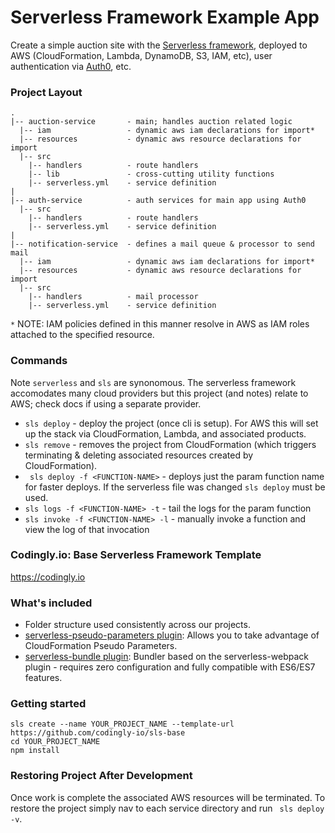 # Serverless Framework Example App

Create a simple auction site with the [Serverless framework](https://www.serverless.com/), deployed to AWS (CloudFormation, Lambda, DynamoDB, S3, IAM, etc), user authentication via [Auth0](https://auth0.com/), etc.

### Project Layout
```
.
|-- auction-service       - main; handles auction related logic
  |-- iam                 - dynamic aws iam declarations for import*
  |-- resources           - dynamic aws resource declarations for import
  |-- src               
    |-- handlers          - route handlers
    |-- lib               - cross-cutting utility functions
    |-- serverless.yml    - service definition
|
|-- auth-service          - auth services for main app using Auth0
  |-- src               
    |-- handlers          - route handlers
    |-- serverless.yml    - service definition
|
|-- notification-service  - defines a mail queue & processor to send mail
  |-- iam                 - dynamic aws iam declarations for import*
  |-- resources           - dynamic aws resource declarations for import
  |-- src               
    |-- handlers          - mail processor
    |-- serverless.yml    - service definition
```

`*` NOTE: IAM policies defined in this manner resolve in AWS as IAM roles attached to the specified resource.

### Commands

Note ```serverless``` and ```sls``` are synonomous. The serverless framework accomodates many cloud providers but this project (and notes) relate to AWS; check docs if using a separate provider. 

* ```sls deploy``` - deploy the project (once cli is setup). For AWS this will set up the stack via CloudFormation, Lambda, and associated products.
* ```sls remove``` - removes the project from CloudFormation (which triggers terminating & deleting associated resources created by CloudFormation).
* ``` sls deploy -f <FUNCTION-NAME>``` - deploys just the param function name for faster deploys. If the serverless file was changed ```sls deploy``` must be used.
* ```sls logs -f <FUNCTION-NAME> -t``` - tail the logs for the param function
* ```sls invoke -f <FUNCTION-NAME> -l``` - manually invoke a function and view the log of that invocation 

### Codingly.io: Base Serverless Framework Template

https://codingly.io

### What's included
* Folder structure used consistently across our projects.
* [serverless-pseudo-parameters plugin](https://www.npmjs.com/package/serverless-pseudo-parameters): Allows you to take advantage of CloudFormation Pseudo Parameters.
* [serverless-bundle plugin](https://www.npmjs.com/package/serverless-pseudo-parameters): Bundler based on the serverless-webpack plugin - requires zero configuration and fully compatible with ES6/ES7 features.

### Getting started
```
sls create --name YOUR_PROJECT_NAME --template-url https://github.com/codingly-io/sls-base
cd YOUR_PROJECT_NAME
npm install
```

### Restoring Project After Development

Once work is complete the associated AWS resources will be terminated. To restore the project simply nav to each service directory and run ``` sls deploy -v```.
